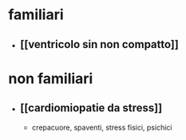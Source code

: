# familiari
- ## [[ventricolo sin non compatto]]

# non familiari
- ## [[cardiomiopatie da stress]]
	- crepacuore, spaventi, stress fisici, psichici